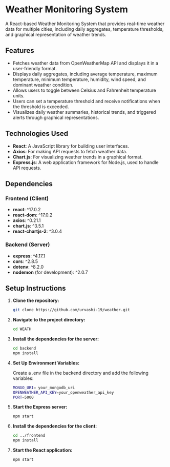 # Weather Monitoring System

A React-based Weather Monitoring System that provides real-time weather data for multiple cities, including daily aggregates, temperature thresholds, and graphical representation of weather trends.

## Features

- Fetches weather data from OpenWeatherMap API and displays it in a user-friendly format.
- Displays daily aggregates, including average temperature, maximum temperature, minimum temperature, humidity, wind speed, and dominant weather condition.
- Allows users to toggle between Celsius and Fahrenheit temperature units.
- Users can set a temperature threshold and receive notifications when the threshold is exceeded.
- Visualizes daily weather summaries, historical trends, and triggered alerts through graphical representations.

## Technologies Used

- **React**: A JavaScript library for building user interfaces.
- **Axios**: For making API requests to fetch weather data.
- **Chart.js**: For visualizing weather trends in a graphical format.
- **Express.js**: A web application framework for Node.js, used to handle API requests.

## Dependencies

### Frontend (Client)

- **react**: ^17.0.2
- **react-dom**: ^17.0.2
- **axios**: ^0.21.1
- **chart.js**: ^3.5.1
- **react-chartjs-2**: ^3.0.4

### Backend (Server)

- **express**: ^4.17.1
- **cors**: ^2.8.5
- **dotenv**: ^8.2.0
- **nodemon** (for development): ^2.0.7

## Setup Instructions
1. **Clone the repository:**
   
   ```bash
   git clone https://github.com/urvashi-19/weather.git
   ```

2. **Navigate to the project directory:**
   
   ```bash
   cd WEATH
   ```

3. **Install the dependencies for the server:**

   ```bash
   cd backend 
   npm install
   ```

4. **Set Up Environment Variables:**
   
   Create a .env file in the backend directory and add the following variables:
   
   ```bash
   MONGO_URI= your_mongodb_uri
   OPENWEATHER_API_KEY=your_openweather_api_key
   PORT=5000
   ```

5. **Start the Express server:**

   ```bash
   npm start
   ```

6. **Install the dependencies for the client:**

   ```bash
   cd ../frontend
   npm install
   ```

7. **Start the React application:**

   ```bash
   npm start
   ```

